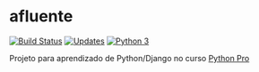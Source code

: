 # afluente
[![Build Status](https://travis-ci.org/yzakius/afluente.svg?branch=master)](https://travis-ci.org/yzakius/afluente)
[![Updates](https://pyup.io/repos/github/yzakius/afluente/shield.svg)](https://pyup.io/repos/github/yzakius/afluente/)
[![Python 3](https://pyup.io/repos/github/yzakius/afluente/python-3-shield.svg)](https://pyup.io/repos/github/yzakius/afluente/)

Projeto para aprendizado de Python/Django no curso [Python Pro](http://www.python.pro.br/)
